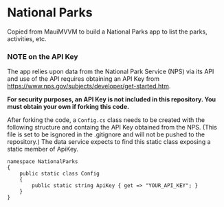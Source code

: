 # National Parks
Copied from MauiMVVM to build a National Parks app to list the parks, activities, etc.

### NOTE on the API Key
The app relies upon data from the National Park Service (NPS) via its API and use of the API requires obtaining an API Key from https://www.nps.gov/subjects/developer/get-started.htm.

**For security purposes, an API Key is not included in this repository.  You must obtain your own if forking this code.**

After forking the code, a ```Config.cs``` class needs to be created with the following structure and containg the API Key obtained from the NPS.  (This file is set to be isgnored in the .gitignore and will not be pushed to the repository.)  The data service expects to find this static class exposing a static member of ApiKey.  

```
namespace NationalParks
{
    public static class Config
    {
        public static string ApiKey { get => "YOUR_API_KEY"; }
    }
}
```
